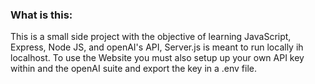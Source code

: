 ### What is this:

This is a small side project with the objective of learning JavaScript, Express, Node JS, and openAI's API,
Server.js is meant to run locally ih localhost. To use the Website you must also setup up your own API key within and the openAI suite and export the key in a .env file.